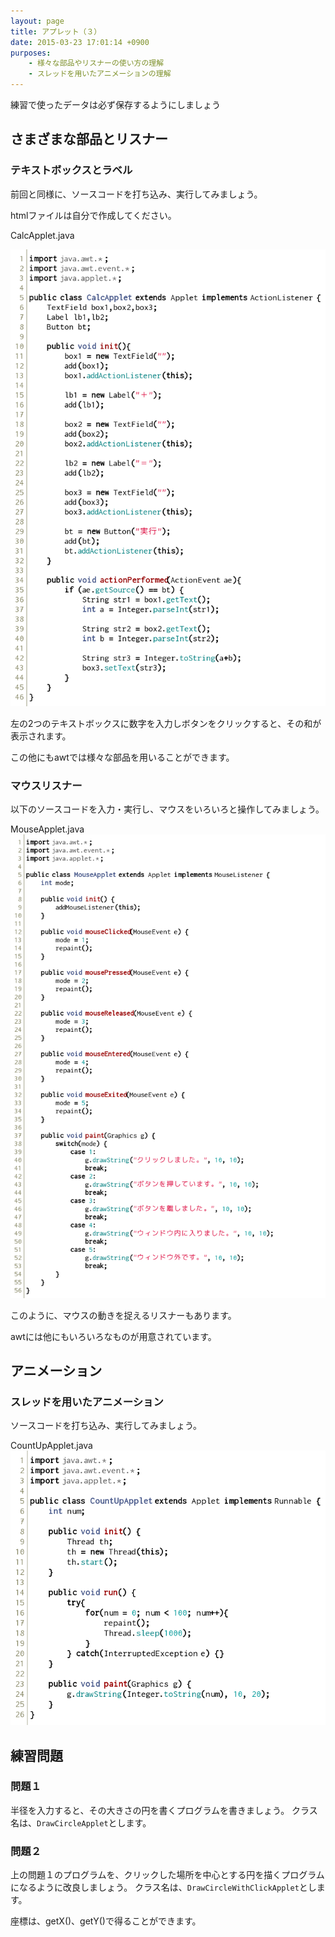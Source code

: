 ```yaml
---
layout: page
title: アプレット（３）
date: 2015-03-23 17:01:14 +0900
purposes:
    - 様々な部品やリスナーの使い方の理解
    - スレッドを用いたアニメーションの理解
---
```


練習で使ったデータは必ず保存するようにしましょう

さまざまな部品とリスナー
--------------

### テキストボックスとラベル

前回と同様に、ソースコードを打ち込み、実行してみましょう。

htmlファイルは自分で作成してください。

CalcApplet.java

![](./pic/CalcApplet.png)

左の2つのテキストボックスに数字を入力しボタンをクリックすると、その和が表示されます。

この他にもawtでは様々な部品を用いることができます。

### マウスリスナー

以下のソースコードを入力・実行し、マウスをいろいろと操作してみましょう。

MouseApplet.java
![](./pic/MouseApplet.png)

このように、マウスの動きを捉えるリスナーもあります。

awtには他にもいろいろなものが用意されています。

アニメーション
--------------

### スレッドを用いたアニメーション

ソースコードを打ち込み、実行してみましょう。

CountUpApplet.java
![](./pic/CountUpApplet.png)

練習問題
--------------

### 問題１

半径を入力すると、その大きさの円を書くプログラムを書きましょう。
クラス名は、`DrawCircleApplet`とします。

### 問題２

上の問題１のプログラムを、クリックした場所を中心とする円を描くプログラムになるように改良しましょう。
クラス名は、`DrawCircleWithClickApplet`とします。

座標は、getX()、getY()で得ることができます。
